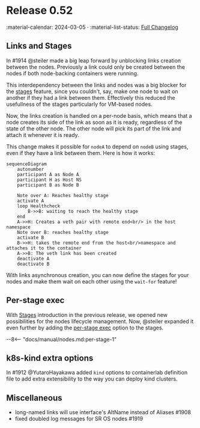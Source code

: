 # Release 0.52

:material-calendar: 2024-03-05 · :material-list-status: [Full Changelog](https://github.com/srl-labs/containerlab/releases)

## Links and Stages

In #1914 @steiler made a big leap forward by unblocking links creation between the nodes. Previously a link could only be created between the nodes if both node-backing containers were running.

This interdependency between the links and nodes was a big blocker for the [stages](../manual/nodes.md#stages) feature, since you couldn't, say, make one node to wait on another if they had a link between them. Effectively this reduced the usefullness of the stages particularly for VM-based nodes.

Now, the links creation is handled on a per-node basis, which means that a node creates its side of the link as soon as it is ready, regardless of the state of the other node. The other node will pick its part of the link and attach it whenever it is ready.

This change makes it possible for `nodeA` to depend on `nodeB` using stages, even if they have a link between them. Here is how it works:

```mermaid
sequenceDiagram
    autonumber
    participant A as Node A
    participant H as Host NS
    participant B as Node B

    Note over A: Reaches healthy stage
    activate A
    loop Healthcheck
        B->>B: waiting to reach the healthy stage
    end
    A->>H: Creates a veth pair with remote end<br/> in the host namespace
    Note over B: reaches healthy stage
    activate B
    B->>H: takes the remote end from the host<br/>namespace and attaches it to the container
    A->>B: The veth link has been created
    deactivate A
    deactivate B
```

With links asynchronous creation, you can now define the stages for your nodes and make them wait on each other using the `wait-for` feature!

## Per-stage exec

With [Stages](../manual/nodes.md#stages) introduction in the previous release, we opened new possibilities for the nodes lifecycle management. Now, @steiler expanded it even further by adding the [per-stage exec](../manual/nodes.md#per-stage-command-execution) option to the stages.

--8<-- "docs/manual/nodes.md:per-stage-1"

## k8s-kind extra options

In #1912 @YutaroHayakawa added `kind` options to containerlab definition file to add extra extensibility to the way you can deploy kind clusters.

## Miscellaneous

* long-named links will use interface's AltName instead of Aliases #1908
* fixed doubled log messages for SR OS nodes #1919
